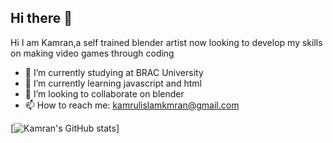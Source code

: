 ## Hi there 👋

Hi I am Kamran,a self trained blender artist now looking to develop my skills on making video games through coding

- 🔭 I’m currently studying at BRAC University
- 🌱 I’m currently learning javascript and html
- 👯 I’m looking to collaborate on blender
- 📫 How to reach me: kamrulislamkmran@gmail.com

[![Kamran's GitHub stats](https://github-readme-stats.vercel.app/api?username=BlenderKamStudios&show_icons=true&theme=radical)]


<!--
**BlenderKamStudios/BlenderKamStudios** is a ✨ _special_ ✨ repository because its `README.md` (this file) appears on your GitHub profile.

Here are some ideas to get you started:

- 🔭 I’m currently working on ...
- 🌱 I’m currently learning ...
- 👯 I’m looking to collaborate on ...
- 🤔 I’m looking for help with ...
- 💬 Ask me about ...
- 📫 How to reach me: ...
- 😄 Pronouns: ...
- ⚡ Fun fact: ...
-->
